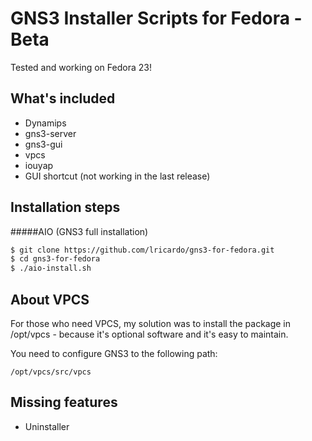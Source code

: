 # GNS3 Installer Scripts for Fedora - Beta

Tested and working on Fedora 23!

What's included
---------------
* Dynamips
* gns3-server
* gns3-gui
* vpcs
* iouyap
* GUI shortcut (not working in the last release)

Installation steps
------------------
#####AIO (GNS3 full installation)

```bash
$ git clone https://github.com/lricardo/gns3-for-fedora.git
$ cd gns3-for-fedora
$ ./aio-install.sh
```
About VPCS
----------
For those who need VPCS, my solution was to install the package in /opt/vpcs - because it's optional software and it's easy to maintain.

You need to configure GNS3 to the following path:

```
/opt/vpcs/src/vpcs
```

Missing features
-----------------
* Uninstaller
